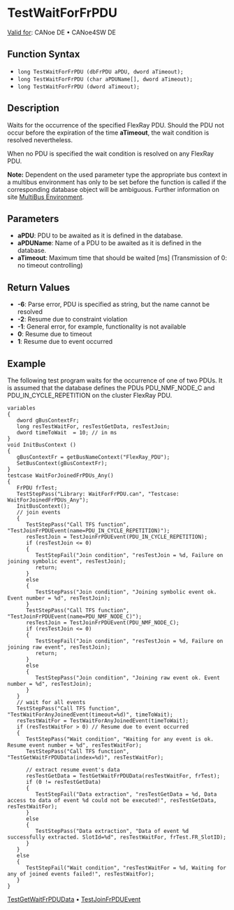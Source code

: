 # TestWaitForFrPDU

[Valid for](../../../Shared/FeatureAvailability.md): CANoe DE • CANoe4SW DE

## Function Syntax

- `long TestWaitForFrPDU (dbFrPDU aPDU, dword aTimeout);`
- `long TestWaitForFrPDU (char aPDUName[], dword aTimeout);`
- `long TestWaitForFrPDU (dword aTimeout);`

## Description

Waits for the occurrence of the specified FlexRay PDU. Should the PDU not occur before the expiration of the time **aTimeout**, the wait condition is resolved nevertheless.

When no PDU is specified the wait condition is resolved on any FlexRay PDU.

**Note:** Dependent on the used parameter type the appropriate bus context in a multibus environment has only to be set before the function is called if the corresponding database object will be ambiguous. Further information on site [MultiBus Environment](../../../Shared/CAPL/General/TestMultiBusEnvironment.md).

## Parameters

- **aPDU**: PDU to be awaited as it is defined in the database.
- **aPDUName**: Name of a PDU to be awaited as it is defined in the database.
- **aTimeout**: Maximum time that should be waited [ms] (Transmission of 0: no timeout controlling)

## Return Values

- **-6**: Parse error, PDU is specified as string, but the name cannot be resolved
- **-2**: Resume due to constraint violation
- **-1**: General error, for example, functionality is not available
- **0**: Resume due to timeout
- **1**: Resume due to event occurred

## Example

The following test program waits for the occurrence of one of two PDUs. It is assumed that the database defines the PDUs PDU_NMF_NODE_C and PDU_IN_CYCLE_REPETITION on the cluster FlexRay PDU.

```plaintext
variables
{
   dword gBusContextFr;
   long resTestWaitFor, resTestGetData, resTestJoin;
   dword timeToWait  = 10; // in ms
}
void InitBusContext ()
{
   gBusContextFr = getBusNameContext("FlexRay_PDU");
   SetBusContext(gBusContextFr);
}
testcase WaitForJoinedFrPDUs_Any()
{
   FrPDU frTest;
   TestStepPass("Library: WaitForFrPDU.can", "Testcase: WaitForJoinedFrPDUs_Any");
   InitBusContext();
   // join events
   {
      TestStepPass("Call TFS function", "TestJoinFrPDUEvent(name=PDU_IN_CYCLE_REPETITION)");
      resTestJoin = TestJoinFrPDUEvent(PDU_IN_CYCLE_REPETITION);
      if (resTestJoin <= 0)
      {
         TestStepFail("Join condition", "resTestJoin = %d, Failure on joining symbolic event", resTestJoin);
         return;
      }
      else
      {
         TestStepPass("Join condition", "Joining symbolic event ok. Event number = %d", resTestJoin);
      }
      TestStepPass("Call TFS function", "TestJoinFrPDUEvent(name=PDU_NMF_NODE_C)");
      resTestJoin = TestJoinFrPDUEvent(PDU_NMF_NODE_C);
      if (resTestJoin <= 0)
      {
         TestStepFail("Join condition", "resTestJoin = %d, Failure on joining raw event", resTestJoin);
         return;
      }
      else
      {
         TestStepPass("Join condition", "Joining raw event ok. Event number = %d", resTestJoin);
      }
   }
   // wait for all events
   TestStepPass("Call TFS function", "TestWaitForAnyJoinedEvent(timeout=%d)", timeToWait);
   resTestWaitFor = TestWaitForAnyJoinedEvent(timeToWait);
   if (resTestWaitFor > 0) // Resume due to event occurred
   {
      TestStepPass("Wait condition", "Waiting for any event is ok. Resume event number = %d", resTestWaitFor);
      TestStepPass("Call TFS function", "TestGetWaitFrPDUData(index=%d)", resTestWaitFor);
      
      // extract resume event's data
      resTestGetData = TestGetWaitFrPDUData(resTestWaitFor, frTest);
      if (0 != resTestGetData)
      {
         TestStepFail("Data extraction", "resTestGetData = %d, Data access to data of event %d could not be executed!", resTestGetData, resTestWaitFor);
      }
      else
      {
         TestStepPass("Data extraction", "Data of event %d successfully extracted. SlotId=%d", resTestWaitFor, frTest.FR_SlotID);
      }
   }
   else
   {
      TestStepFail("Wait condition", "resTestWaitFor = %d, Waiting for any of joined events failed!", resTestWaitFor);
   }
}
```

[TestGetWaitFrPDUData](CAPLfunctionTestGetWaitFrPDUData.md) • [TestJoinFrPDUEvent](CAPLfunctionTestJoinFrPDUEvent.md)
